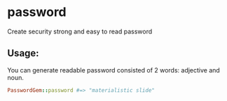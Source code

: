 # password
Create security strong and easy to read password

## Usage:
 You can generate readable password consisted of 2 words: adjective and noun.
 ``` ruby
 PasswordGem::password #=> "materialistic slide"
 ```
 
